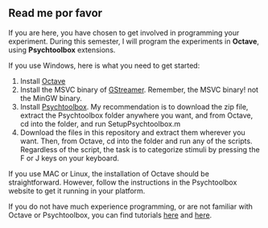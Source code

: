 ## Read me por favor

If you are here, you have chosen to get involved in programming your experiment.
During this semester, I will program the experiments in **Octave**, using **Psychtoolbox** extensions.

If you use Windows, here is what you need to get started:

1. Install [Octave](https://www.gnu.org/software/octave/#install)
2. Install the MSVC binary of [GStreamer](https://gstreamer.freedesktop.org/download/). Remember, the MSVC binary! not the MinGW binary.
3. Install [Psychtoolbox](http://psychtoolbox.org/download.html). My recommendation is to download the zip file, extract the Psychtoolbox folder anywhere you want, and from Octave, cd into the folder, and run SetupPsychtoolbox.m
4. Download the files in this repository and extract them wherever you want. Then, from Octave, cd into the folder and run any of the scripts. Regardless of the script, the task is to categorize stimuli by pressing the F or J keys on your keyboard.

If you use MAC or Linux, the installation of Octave should be straightforward. However, follow the instructions in the Psychtoolbox website to get it running in your platform.

If you do not have much experience programming, or are not familiar with Octave or Psychtoolbox, you can find tutorials [here](https://www.youtube.com/watch?v=sHGqwF2s-tM) and [here](http://peterscarfe.com/ptbtutorials.html).

